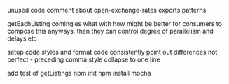 unused code
    comment about open-exchange-rates
    exports.patterns

getEachListing
    comingles what with how
    might be better for consumers to compose this anyways, then they can control degree of parallelism and delays etc

setup code styles and format code consistently
    point out differences
    not perfect - preceding comma style collapse to one line

add test of getListings
    npm init
    npm install mocha
